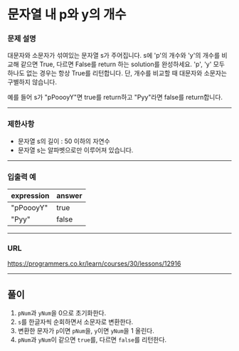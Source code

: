 # 문자열 내 p와 y의 개수

### 문제 설명

대문자와 소문자가 섞여있는 문자열 s가 주어집니다. s에 'p'의 개수와 'y'의 개수를 비교해 같으면 True, 다르면 False를 return 하는 solution를 완성하세요. 'p', 'y' 모두 하나도 없는 경우는 항상 True를 리턴합니다. 단, 개수를 비교할 때 대문자와 소문자는 구별하지 않습니다.

예를 들어 s가 "pPoooyY"면 true를 return하고 "Pyy"라면 false를 return합니다.

-----------
### 제한사항

- 문자열 s의 길이 : 50 이하의 자연수
- 문자열 s는 알파벳으로만 이루어져 있습니다.

-----------
### 입출력 예

| expression | answer |
|------------|--------|
| "pPoooyY"  | true   |
| "Pyy"      | false  |

-----------
### URL

https://programmers.co.kr/learn/courses/30/lessons/12916

-----------
## 풀이
1. `pNum`과 `yNum`을 0으로 초기화한다.
2. `s`를 한글자씩 순회하면서 소문자로 변환한다.
3. 변환한 문자가 `p`이면 `pNum`을, `y`이면 `yNum`을 1 올린다.
4. `pNum`과 `yNum`이 같으면 `true`를, 다르면 `false`를 리턴한다.
